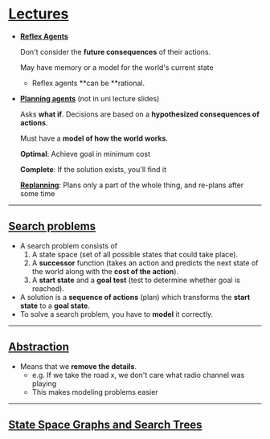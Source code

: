 # **<u>Lectures</u>**

- **<u>Reflex Agents</u>**

  Don't consider the **future consequences** of their actions.

  May have memory or a model for the world's current state

  - Reflex agents **can be **rational.

- **<u>Planning agents</u>** (not in uni lecture slides)

  Asks **what if**. Decisions are based on a **hypothesized consequences of actions**.

  Must have a **model of how the world works**.

  **Optimal**: Achieve goal in minimum cost

  **Complete**: If the solution exists, you'll find it

  **<u>Replanning</u>**: Plans only a part of the whole thing, and re-plans after some time

****

## **<u>Search problems</u>**

- A search problem consists of
  1. A state space (set of all possible states that could take place).
  2. A **successor** function (takes an action and predicts the next state of the world along with the **cost of the action**).
  3. A **start state** and a **goal test** (test to determine whether goal is reached).
-  A solution is a **sequence of actions** (plan) which transforms the **start state** to a **goal state**.
- To solve a search problem, you have to **model** it correctly.

****

## **<u>Abstraction</u>**

- Means that we **remove the details**.
  - e.g. If we take the road x, we don't care what radio channel was playing
  - This makes modeling problems easier

****

## **<u>State Space Graphs and Search Trees</u>**

